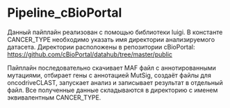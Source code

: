 # Pipeline_cBioPortal

Данный пайплайн реализован с помощью библиотеки luigi. В константе CANCER_TYPE необходимо указать имя директории анализируемого датасета.
Директории расположены в репозитории cBioPortal: https://github.com/cBioPortal/datahub/tree/master/public

Пайплайн последовательно скачивает MAF файл с аннотированными мутациями, отбирает гены с аннотацией MutSig, создаёт файлы для
oncodriveCLAST, запускает анализ и записывает результат в отдельный файл. Все полученные данные складываются в директорию с именем
эквивалентным CANCER_TYPE.
